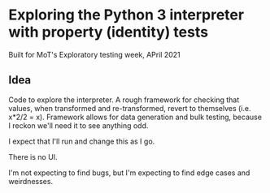 # Exploring the Python 3 interpreter with property (identity) tests

Built for MoT's Exploratory testing week, APril 2021

## Idea

Code to explore the interpreter. A rough framework for checking that values, when transformed and re-transformed, revert to themselves (i.e. x*2/2 = x). Framework allows for data generation and bulk testing, because I reckon we'll need it to see anything odd.

I expect that I'll run and change this as I go.

There is no UI. 

I'm not expecting to find bugs, but I'm expecting to find edge cases and weirdnesses.
